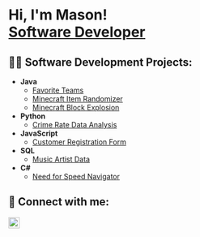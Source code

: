 <h1>Hi, I'm Mason! <br/><a href="https://www.linkedin.com/in/masonbuller/">Software Developer</a></h1>

<h2>👨‍💻 Software Development Projects:</h2>

- <b>Java</b>
  - [Favorite Teams](https://github.com/masonbuller/FavoriteTeams/tree/main)
  - [Minecraft Item Randomizer](https://github.com/masonbuller/MinecraftRandomItem)
  - [Minecraft Block Explosion](https://github.com/masonbuller/MinecraftBlockExplosion)
- <b>Python</b>
  - [Crime Rate Data Analysis](https://github.com/masonbuller/CrimeRateDataAnalysis)
- <b>JavaScript</b>
  - [Customer Registration Form](https://github.com/masonbuller/CustomerRegistrationForm)
- <b>SQL</b>
  - [Music Artist Data](https://github.com/masonbuller/MusicArtistData)
- <b>C#</b>
  - [Need for Speed Navigator](https://github.com/masonbuller/NFSGameNavigator)
  

<h2> 🤳 Connect with me:</h2>

[<img align="left" alt="Mason Buller | LinkedIn" width="22px" src="https://cdn.jsdelivr.net/npm/simple-icons@v3/icons/linkedin.svg" />][linkedin]

[linkedin]: https://www.linkedin.com/in/masonbuller/
